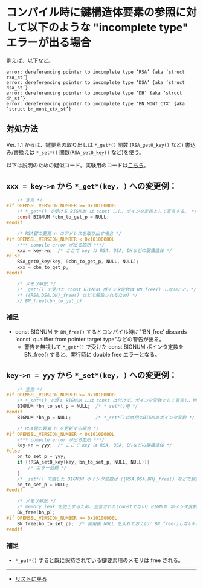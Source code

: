 # コンパイル時に鍵構造体要素の参照に対して以下のような "incomplete type" エラーが出る場合

例えば、以下など。

~~~text
error: dereferencing pointer to incomplete type ‘RSA’ {aka ‘struct rsa_st’}
error: dereferencing pointer to incomplete type ‘DSA’ {aka ‘struct dsa_st’}
error: dereferencing pointer to incomplete type ‘DH’ {aka ‘struct dh_st’}
error: dereferencing pointer to incomplete type ‘BN_MONT_CTX’ {aka ‘struct bn_mont_ctx_st’}
~~~

## 対処方法

Ver. 1.1 からは、鍵要素の取り出しは `*_get*()` 関数 (`RSA_get0_key()` など) 書込み/書換えは `*_set*()` 関数(`RSA_set0_key()` など)を使う。

以下は説明のための疑似コード。実験用のコードは[こちら](../src/set_and_get.c)。

## `xxx = key->n` から `*_get*(key, )` への変更例：

~~~c
    /* 宣言 */
#if OPENSSL_VERSION_NUMBER >= 0x10100000L
    /* *_get*() で受ける BIGNUM は const にし、ポインタ定数として宣言する。 */
    const BIGNUM *cbn_to_get_p = NULL;
#endif

    /* RSA鍵の要素 n のアドレスを取り出す場合 */
#if OPENSSL_VERSION_NUMBER < 0x10100000L
    /*** compile error が出る箇所 ***/
    xxx = key->n;  /* ここで key は RSA, DSA, DHなどの鍵構造体 */
#else
    RSA_get0_key(key, &cbn_to_get_p, NULL, NULL);
    xxx = cbn_to_get_p;
#endif

    /* メモリ解放 */
    /* _get*() で受けた const BIGNUM ポインタ定数は BN_free() しないこと。*/
    /* ({RSA,DSA,DH}_free() などで解放されるため) */
    // BN_free(cbn_to_get_p)
~~~

### 補足

* const BIGNUM を `BN_free()` するとコンパイル時に"‘BN_free’ discards ‘const’ qualifier from pointer target type"などの警告が出る。
  * 警告を無視して `*_get*()` で受けた const BIGNUM ポインタ定数を BN_free() すると、実行時に double free エラーとなる。


## `key->n = yyy` から `*_set*(key, )` への変更例：

~~~c
    /* 宣言 */
#if OPENSSL_VERSION_NUMBER >= 0x10100000L
    /* *_set*() で渡す BIGNUM には const は付けず、ポインタ変数として宣言し、NULL を入れておく。 */
    BIGNUM *bn_to_set_p = NULL;  /* *_set*()用 */
#endif
    BIGNUM *bn_p = NULL;         /* *_set*()以外用のBIGNUMポインタ変数 */

    /* RSA鍵の要素 n を更新する場合 */
#if OPENSSL_VERSION_NUMBER < 0x10100000L
    /*** compile error が出る箇所 ***/
    key->n = yyy;  /* ここで key は RSA, DSA, DHなどの鍵構造体 */
#else
    bn_to_set_p = yyy;
    if (!RSA_set0_key(key, bn_to_set_p, NULL, NULL)){
        /* エラー処理 */
    }
    /* _set*() で渡した BIGNUM ポインタ変数は ({RSA,DSA,DH}_free() などで解放されるため)、使用後のポインタに NULL を入れておくこと(もし、入れないのであれば以降で BN_free()しないこと)。*/
    bn_to_set_p = NULL;
#endif

    /* メモリ解放 */
    /* memory leak を防止するため、宣言された(constでない) BIGNUM ポインタ変数はいずれも BN_free() されいる(かNULLとなっている)こと。 */
    BN_free(bn_p);
#if OPENSSL_VERSION_NUMBER >= 0x10100000L
    BN_free(bn_to_set_p);  /* 使用後 NULL を入れておく(or BN_free()しない)こと。 */
#endif
~~~

### 補足

* `*_put*()` すると既に保持されている鍵要素用のメモリは free される。

---

* [リストに戻る](../README.md)
